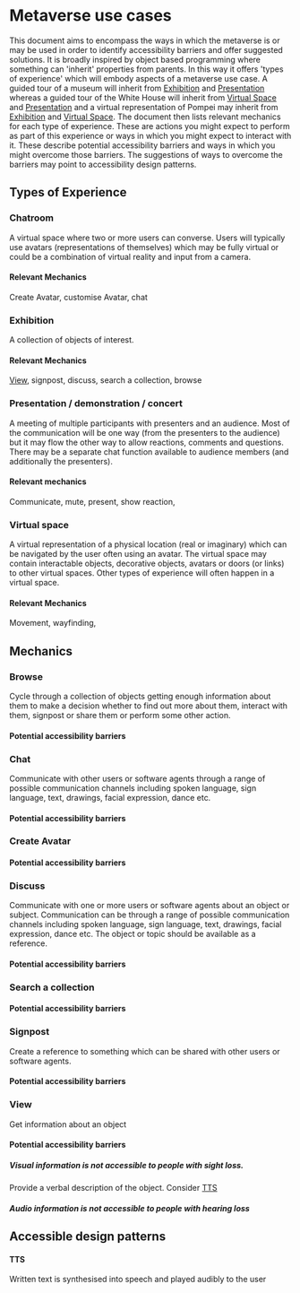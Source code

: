 # Metaverse use cases
This document aims to encompass the ways in which the metaverse is or may be used in order to identify accessibility barriers and offer suggested solutions. It is broadly inspired by object based programming where something can 'inherit' properties from parents. In this way it offers 'types of experience' which will embody aspects of a metaverse use case. A guided tour of a museum will inherit from [Exhibition](Exhibition) and [Presentation](Presentation-/-demonstration-/-concert) whereas a guided tour of the White House will inherit from [Virtual Space](Virtual-space) and [Presentation](Presentation-/-demonstration-/-concert) and a virtual representation of Pompei may inherit from [Exhibition](Exhibition) and [Virtual Space](Virtual-space).
The document then lists relevant mechanics for each type of experience. These are actions you might expect to perform as part of this experience or ways in which you might expect to interact with it. These describe potential accessibility barriers and ways in which you might overcome those barriers. The suggestions of ways to overcome the barriers may point to accessibility design patterns.

## Types of Experience 

### Chatroom
A virtual space where two or more users can converse. Users will typically use avatars (representations of themselves) which may be fully virtual or could be a combination of virtual reality and input from a camera.
#### Relevant Mechanics
Create Avatar, customise Avatar, chat

### Exhibition
A collection of objects of interest. 
#### Relevant Mechanics
[View](view), signpost, discuss, search a collection, browse

### Presentation / demonstration / concert
A meeting of multiple participants with presenters and an audience. Most of the communication will be one way (from the presenters to the audience) but it may flow the other way to allow reactions, comments and questions. There may be a separate chat function available to audience members (and additionally the presenters).
#### Relevant mechanics
Communicate, mute, present, show reaction,  

### Virtual space
A virtual representation of a physical location (real or imaginary) which can be navigated by the user often using an avatar. The virtual space may contain interactable objects, decorative objects, avatars or doors (or links) to other virtual spaces. Other types of experience will often happen in a virtual space.
#### Relevant Mechanics
Movement, wayfinding,  

## Mechanics

### Browse
Cycle through a collection of objects getting enough information about them to make a decision whether to find out more about them, interact with them, signpost or share them or perform some other action.  
#### Potential accessibility barriers

### Chat
Communicate with other users or software agents through a range of possible communication channels including spoken language, sign language, text, drawings, facial expression, dance etc.
#### Potential accessibility barriers

### Create Avatar

#### Potential accessibility barriers

### Discuss
Communicate with one or more users or software agents about an object or subject. Communication can be through a range of possible communication channels including spoken language, sign language, text, drawings, facial expression, dance etc. The object or topic should be available as a reference.
#### Potential accessibility barriers

### Search a collection

#### Potential accessibility barriers


### Signpost
Create a reference to something which can be shared with other users or software agents. 
#### Potential accessibility barriers



### View 
Get information about an object 
#### Potential accessibility barriers
##### Visual information is not accessible to people with sight loss. 
Provide a verbal description of the object. Consider [TTS](TTS) 
##### Audio information is not accessible to people with hearing loss

## Accessible design patterns
#### TTS
Written text is synthesised into speech and played audibly to the user

